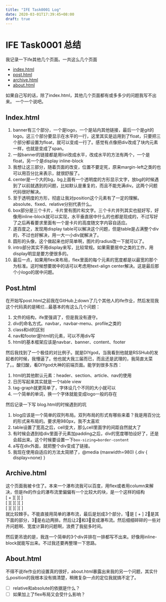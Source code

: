 ```yaml
---
title: "IFE Task0001 Log"
date: 2020-03-01T17:39:45+08:00
draft: true
---
```



# IFE Task0001 总结

我记录一下ife其他几个页面。一共这么几个页面 
 
* [index.html](../task0001/index.html)
* [post.html](../task0001/post.html)
* [archive.html](../task0001/gallery.html)
* [about.html](../task0001/about.html)

如果自己写的话，除了index.html，其他几个页面都有或多多少的问题我写不出来。
一个一个说吧。  

## Index.html

1. banner有三个部分，一个是logo，一个是站内其他链接，最后一个是git的logo。这三个部分要显示在水平的一行，这里其实是运用到了float，只要把三个部分都设置为float，就可以变成一行了。感觉有点像把div改成了块内元素一样，也就是变成了span。
1. 一般banner的链接都是用list改成水平，改成水平的方法有两个，一个是float，另一个是display inline-block
1. 我想让这三部分，随着页面的改变，位置不要定死，原来margin-left之类的也可以用百分比来表示，就很舒服了。
1. center是一个大的bg，bg上面有一个透明度的方形显示文字，放bg的时候遇到了以前就遇到的问题，比如默认是重复的，而且不能充满div。这两个问题代码很好解决。
1. 至于透明度的方形，彻底让我对position这个元素有了一定的理解。absolute、fixed、relative分别代表什么。
1. box部分是三个卡片，卡片里有图片和文字。三个卡片并列其实也挺好写，好像用inline-block就可以实现，水平垂直居中什么的也都是现成的，不过写好了之后再看要求里面有一个是卡片的高度随文字内容自适应。
1. 遂百度之，发现用display table可以解决这个问题，但是table是占满整个div的，不过也好解决，用一大一小div就解决了。
1. 圆形的头像，这个做起来也好简单啊，图片的radius改一下就可以了。
1. intro部分其实不用display来写，比较常规。如果需要居中之类的工作，用display明显是要方便很多的。
1. 最后一点，如果用flex来布局，flex里面的每个元素的宽度都是以最宽的那个为标准。这时候想要居中的话可以考虑用text-align center解决。这是最后那个小logo的居中问题。


## Post.html

在开始写post.html之前我在GitHub上down了几个其他人的ife作业，然后发现我这个代码真的是稀烂…最基本的有这么几个问题：

1. 文件的结构，ife里强调了，但是我没有遵守。
2. div的命名方式。navbar，navbar-menu、profile之类的
3. class和id的区别
4. nav和footer是html的元素，可以不用div写
5. html的基本框架应该是navbar、banner、content、footer

然后我找到了一个极佳的对比例子。就是DIYgod，当我看到他就是RSSHub的发起者的时候，我懵逼了。他也就大我三届而已，而且还是武理的，我简直太菜了。。酸归酸，看DIYgod大神的前端页面。能学到很多东西：

1. html的其他默认元素：header、section、article、nav的使用
3. 日历写起来其实就是一个table view
4. tag-graph就更简单了，字体设几个不同的大小就可以
5. 一个简单的单词，换一个字体就能变成logo一般的存在

然后记录一下写 blog.html的时候遇到的坑

1. blog应该是一个简单的双列布局。双列布局的形式有哪些来着？我是用百分比的形式来布局的。要求用980px，我不太喜欢
4. table设置了宽高之后，cell变大，那么cell里面字的间距自然就大了
5. 有时候会遇到给div里面子元素加padding之后，div的宽度哪怕设好了，还是会超出来。这个时候要设置一下`box-sizing=border-content`
6. a写在div外面，就把整个div变成了链接。
7. 我现在使用自适应的方法太简陋了，@media (maxwidth=980) {.div { display=none} }

## Archive.html

这个页面我被卡住了。本来一个瀑布流我可以百度，用flex或者用column来解决，但是ife的作业的瀑布流里偏偏有一个比较大的块，是一个这样的结构  
	[ + ][ ][ ]  
	[ ][ ][ ][ ]   
	[ ][ ][ ][ ]  
就比较棘手。不能直接用简单的瀑布流，最后是划成3个部分，1⃣️是 [ + ] 2⃣️是其下面的部分，3⃣️是右边两排。然后让2⃣️和3⃣️变成瀑布流。然后细细碎碎的一些对齐问题啊、宽度计算的问题啊，浪费了我挺多时间。  

然后更吊诡的是，我连一个简单的3个div并排在一排都写不出来。好像用inline-block就能写出来。不过我还要再整理一下思路。  

## About.html

不得不说ife作业的设置真的很好，about.html暴露出来我的另一个问题，其实什么position的我根本没有搞清楚，稍微复杂一点的定位我就搞不定了。  

- [ ] relative和absolute的依据是什么？
- [ ] 如果加上了flex布局又会受什么影响？
